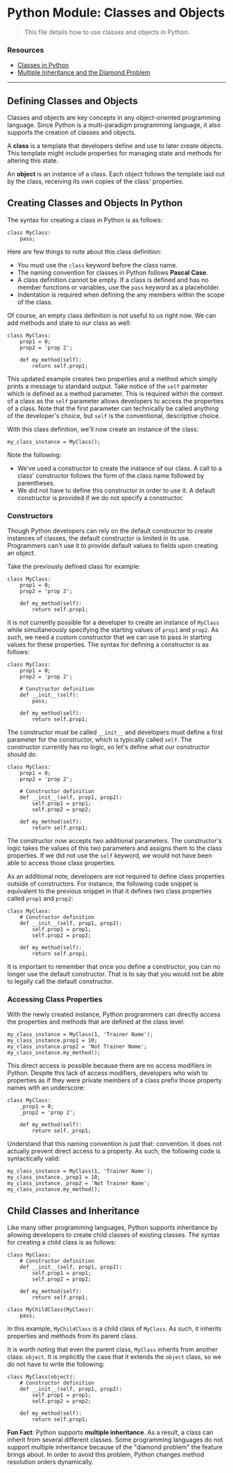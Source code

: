 # Python Module: Classes and Objects

> This file details how to use classes and objects in Python.

### Resources
* [Classes in Python](https://docs.python.org/3/tutorial/classes.html)
* [Multiple Inheritance and the Diamond Problem](https://en.wikipedia.org/wiki/Multiple_inheritance)

---

## Defining Classes and Objects

Classes and objects are key concepts in any object-oriented programming language. Since Python is a multi-paradigm programming language, it also supports the creation of classes and objects.

A **class** is a template that developers define and use to later create objects. This template might include properties for managing state and methods for altering this state. 

An **object** is an instance of a class. Each object follows the template laid out by the class, receiving its own copies of the class' properties.

## Creating Classes and Objects In Python

The syntax for creating a class in Python is as follows:

```
class MyClass:
    pass;
```

Here are few things to note about this class definition:

- You must use the `class` keyword before the class name.
- The naming convention for classes in Python follows **Pascal Case**.
- A class definition cannot be empty. If a class is defined and has no member functions or variables, use the `pass` keyword as a placeholder.
- Indentation is required when defining the any members within the scope of the class.

Of course, an empty class definition is not useful to us right now. We can add methods and state to our class as well:

```
class MyClass:
    prop1 = 0;
    prop2 = 'prop 2';

    def my_method(self):
        return self.prop1;
```
This updated example creates two properties and a method which simply prints a message to standard output. Take notice of the `self` parmeter which is defined as a method parameter. This is required within the context of a class as the `self` parameter allows developers to access the properties of a class. Note that the first parameter can technically be called anything of the developer's choice, but `self` is the conventional, descriptive choice.

With this class definition, we'll now create an instance of the class:

```
my_class_instance = MyClass();
```

Note the following:

- We've used a constructor to create the instance of our class. A call to a class' constructor follows the form of the class name followed by parentheses.
- We did not have to define this constructor in order to use it. A default constructor is provided if we do not specify a constructor.

### Constructors

Though Python developers can rely on the default constructor to create instances of classes, the default constructor is limited in its use. Programmers can't use it to provide default values to fields upon creating an object.

Take the previously defined class for example:

```
class MyClass:
    prop1 = 0;
    prop2 = 'prop 2';

    def my_method(self):
        return self.prop1;
```

It is not currently possible for a developer to create an instance of `MyClass` while simultaneously specifying the starting values of `prop1` and `prop2`. As such, we need a custom constructor that we can use to pass in starting values for these properties. The syntax for defining a constructor is as follows:

```
class MyClass:
    prop1 = 0;
    prop2 = 'prop 2';

    # Constructor definition
    def __init__(self):
        pass;

    def my_method(self):
        return self.prop1;
```

The constructor must be called `__init__` and developers must define a first parameter for the constructor, which is typically called `self`. The constructor currently has no logic, so let's define what our constructor should do.

```
class MyClass:
    prop1 = 0;
    prop2 = 'prop 2';

    # Constructor definition
    def __init__(self, prop1, prop2):
        self.prop1 = prop1;
        self.prop2 = prop2;

    def my_method(self):
        return self.prop1;
```

The constructor now accepts two additional parameters. The constructor's logic takes the values of this two parameters and assigns them to the class properties. If we did not use the `self` keyword, we would not have been able to access those class properties.

As an additional note, developers are not required to define class properties outside of constructors. For instance, the following code snippet is equivalent to the previous snippet in that it defines two class properties called `prop1` and `prop2`:

```
class MyClass:
    # Constructor definition
    def __init__(self, prop1, prop2):
        self.prop1 = prop1;
        self.prop2 = prop2;

    def my_method(self):
        return self.prop1;
```

It is important to remember that once you define a constructor, you can no longer use the default constructor. That is to say that you would not be able to legally call the default constructor.

### Accessing Class Properties

With the newly created instance, Python programmers can directly access the properties and methods that are defined at the class level:

```
my_class_instance = MyClass(1, 'Trainer Name');
my_class_instance.prop1 = 10;
my_class_instance.prop2 = 'Not Trainer Name';
my_class_instance.my_method();
```

This direct access is possible because there are no access modifiers in Python. Despite this lack of access modifiers, developers who wish to properties as if they were private members of a class prefix those property names with an underscore:

```
class MyClass:
    _prop1 = 0;
    _prop2 = 'prop 2';

    def my_method(self):
        return self._prop1;
```

Understand that this naming convention is just that: convention. It does not actually prevent direct access to a property. As such, the following code is syntactically valid:

```
my_class_instance = MyClass(1, 'Trainer Name');
my_class_instance._prop1 = 10;
my_class_instance._prop2 = 'Not Trainer Name';
my_class_instance.my_method();
```

## Child Classes and Inheritance

Like many other programming languages, Python supports inheritance by allowing developers to create child classes of existing classes. The syntax for creating a child class is as follows:

```
class MyClass:
    # Constructor definition
    def __init__(self, prop1, prop2):
        self.prop1 = prop1;
        self.prop2 = prop2;

    def my_method(self):
        return self.prop1;

class MyChildClass(MyClass):
    pass;
```

In this example, `MyChildClass` is a child class of `MyClass`. As such, it inherits properties and methods from its parent class.

It is worth noting that even the parent class, `MyClass` inherits from another class: `object`. It is implicitly the case that it extends the `object` class, so we do not have to write the following:

```
class MyClass(object):
    # Constructor definition
    def __init__(self, prop1, prop2):
        self.prop1 = prop1;
        self.prop2 = prop2;

    def my_method(self):
        return self.prop1;
```

**Fun Fact**: Python supports **multiple inheritance**. As a result, a class can inherit from several different classes. Some programming languages do not support multiple inheritance because of the "diamond problem" the feature brings about. In order to avoid this problem, Python changes method resolution orders dynamically.